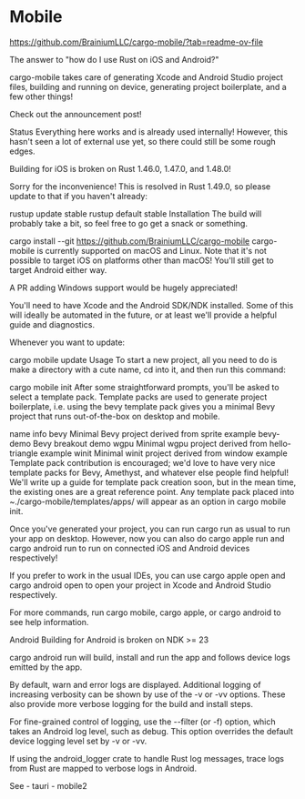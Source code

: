 # Mobile


https://github.com/BrainiumLLC/cargo-mobile/?tab=readme-ov-file

The answer to "how do I use Rust on iOS and Android?"

cargo-mobile takes care of generating Xcode and Android Studio project files, building and running on device, generating project boilerplate, and a few other things!

Check out the announcement post!

Status
Everything here works and is already used internally! However, this hasn't seen a lot of external use yet, so there could still be some rough edges.

Building for iOS is broken on Rust 1.46.0, 1.47.0, and 1.48.0!

Sorry for the inconvenience! This is resolved in Rust 1.49.0, so please update to that if you haven't already:

rustup update stable
rustup default stable
Installation
The build will probably take a bit, so feel free to go get a snack or something.

cargo install --git https://github.com/BrainiumLLC/cargo-mobile
cargo-mobile is currently supported on macOS and Linux. Note that it's not possible to target iOS on platforms other than macOS! You'll still get to target Android either way.

A PR adding Windows support would be hugely appreciated!

You'll need to have Xcode and the Android SDK/NDK installed. Some of this will ideally be automated in the future, or at least we'll provide a helpful guide and diagnostics.

Whenever you want to update:

cargo mobile update
Usage
To start a new project, all you need to do is make a directory with a cute name, cd into it, and then run this command:

cargo mobile init
After some straightforward prompts, you'll be asked to select a template pack. Template packs are used to generate project boilerplate, i.e. using the bevy template pack gives you a minimal Bevy project that runs out-of-the-box on desktop and mobile.

name	info
bevy	Minimal Bevy project derived from sprite example
bevy-demo	Bevy breakout demo
wgpu	Minimal wgpu project derived from hello-triangle example
winit	Minimal winit project derived from window example
Template pack contribution is encouraged; we'd love to have very nice template packs for Bevy, Amethyst, and whatever else people find helpful! We'll write up a guide for template pack creation soon, but in the mean time, the existing ones are a great reference point. Any template pack placed into ~./cargo-mobile/templates/apps/ will appear as an option in cargo mobile init.

Once you've generated your project, you can run cargo run as usual to run your app on desktop. However, now you can also do cargo apple run and cargo android run to run on connected iOS and Android devices respectively!

If you prefer to work in the usual IDEs, you can use cargo apple open and cargo android open to open your project in Xcode and Android Studio respectively.

For more commands, run cargo mobile, cargo apple, or cargo android to see help information.

Android
Building for Android is broken on NDK >= 23

cargo android run will build, install and run the app and follows device logs emitted by the app.

By default, warn and error logs are displayed. Additional logging of increasing verbosity can be shown by use of the -v or -vv options. These also provide more verbose logging for the build and install steps.

For fine-grained control of logging, use the --filter (or -f) option, which takes an Android log level, such as debug. This option overrides the default device logging level set by -v or -vv.

If using the android_logger crate to handle Rust log messages, trace logs from Rust are mapped to verbose logs in Android.



See - tauri - mobile2